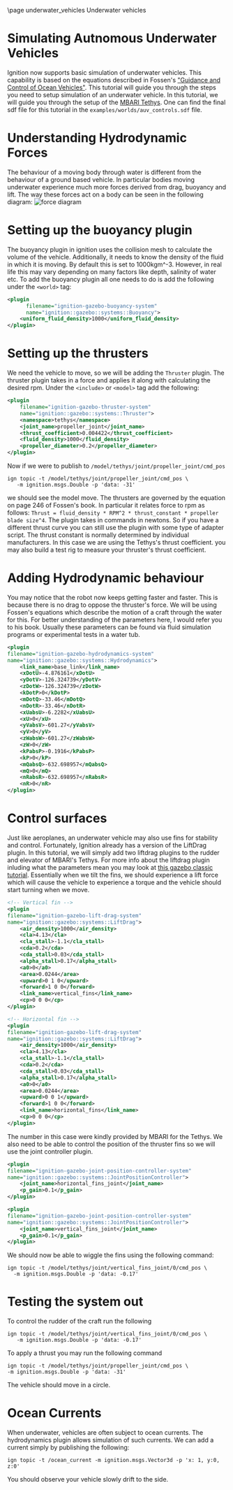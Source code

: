 \page underwater_vehicles Underwater vehicles
# Simulating Autnomous Underwater Vehicles

Ignition now supports basic simulation of underwater vehicles.
This capability is based on the equations described in Fossen's ["Guidance and
Control of Ocean Vehicles"](https://www.wiley.com/en-sg/Guidance+and+Control+of+Ocean+Vehicles-p-9780471941132).
This tutorial will guide you through the steps you
need to setup simulation of an underwater vehicle. In this tutorial, we will
guide you through the setup of the [MBARI Tethys](https://app.ignitionrobotics.org/accurrent/fuel/models/MBARI%20Tethys%20LRAUV).
One can find the final sdf file for this tutorial in the
`examples/worlds/auv_controls.sdf` file.

# Understanding Hydrodynamic Forces
The behaviour of a moving body through water is different from the behaviour of
a ground based vehicle. In particular bodies moving underwater experience much
more forces derived from drag, buoyancy and lift. The way these forces act on
a body can be seen in the following diagram:
![force diagram](https://raw.githubusercontent.com/ignitionrobotics/ign-gazebo/ign-gazebo5/tutorials/files/underwater/MBARI%20forces.png)

# Setting up the buoyancy plugin
The buoyancy plugin in ignition uses the collision mesh to calculate the volume
of the vehicle. Additionally, it needs to know the density of the fluid in which
it is moving. By default this is set to 1000kgm^-3. However, in real life this
may vary depending on many factors like depth, salinity of water etc. To add
the buoyancy plugin all one needs to do is add the following under the `<world>`
tag:
```xml
<plugin
      filename="ignition-gazebo-buoyancy-system"
      name="ignition::gazebo::systems::Buoyancy">
    <uniform_fluid_density>1000</uniform_fluid_density>
</plugin>
```
# Setting up the thrusters
We need the vehicle to move, so we will be adding the `Thruster` plugin. The
thruster plugin takes in a force and applies it along with calculating the desired
rpm. Under the `<include>` or `<model>` tag add the following:
```xml
<plugin
    filename="ignition-gazebo-thruster-system"
    name="ignition::gazebo::systems::Thruster">
    <namespace>tethys</namespace>
    <joint_name>propeller_joint</joint_name>
    <thrust_coefficient>0.004422</thrust_coefficient>
    <fluid_density>1000</fluid_density>
    <propeller_diameter>0.2</propeller_diameter>
</plugin>
```
Now if we were to publish to `/model/tethys/joint/propeller_joint/cmd_pos`
```
ign topic -t /model/tethys/joint/propeller_joint/cmd_pos \
   -m ignition.msgs.Double -p 'data: -31'
```
we should see the model move. The thrusters are governed by the equation on
page 246 of Fossen's book. In particular it relates force to rpm as follows:
`Thrust = fluid_density * RPM^2 * thrust_constant * propeller blade size^4`.
The plugin takes in commands in newtons. So if you have a different thrust
curve you can still use the plugin with some type of adapter script. The thrust
constant is normally determined by individual manufacturers. In this case we are
using the Tethys's thrust coefficient. you may also build a test rig to measure
your thruster's thrust coefficient.

# Adding Hydrodynamic behaviour
You may notice that the robot now keeps getting faster and faster. This is
because there is no drag to oppose the thruster's force. We will be using
Fossen's equations which describe the motion of a craft through the water for
this. For better understanding of the parameters here, I would refer you to
his book. Usually these parameters can be found via fluid simulation programs or
experimental tests in a water tub.
```xml
<plugin
filename="ignition-gazebo-hydrodynamics-system"
name="ignition::gazebo::systems::Hydrodynamics">
    <link_name>base_link</link_name>
    <xDotU>-4.876161</xDotU>
    <yDotV>-126.324739</yDotV>
    <zDotW>-126.324739</zDotW>
    <kDotP>0</kDotP>
    <mDotQ>-33.46</mDotQ>
    <nDotR>-33.46</nDotR>
    <xUabsU>-6.2282</xUabsU>
    <xU>0</xU>
    <yVabsV>-601.27</yVabsV>
    <yV>0</yV>
    <zWabsW>-601.27</zWabsW>
    <zW>0</zW>
    <kPabsP>-0.1916</kPabsP>
    <kP>0</kP>
    <mQabsQ>-632.698957</mQabsQ>
    <mQ>0</mQ>
    <nRabsR>-632.698957</nRabsR>
    <nR>0</nR>
</plugin>
```

# Control surfaces
Just like aeroplanes, an underwater vehicle may also use fins for stability and
control. Fortunately, Ignition already has a version of the LiftDrag plugin. In
this tutorial, we will simply add two liftdrag plugins to the rudder and
elevator of MBARI's Tethys. For more info about the liftdrag plugin inluding
what the parameters mean you may look
at [this gazebo classic tutorial](http://gazebosim.org/tutorials?tut=aerodynamics&cat=physics).
Essentially when we tilt the fins, we should experience a lift force which
will cause the vehicle to experience a torque and the vehicle should start
turning when we move.

```xml
<!-- Vertical fin -->
<plugin
filename="ignition-gazebo-lift-drag-system"
name="ignition::gazebo::systems::LiftDrag">
    <air_density>1000</air_density>
    <cla>4.13</cla>
    <cla_stall>-1.1</cla_stall>
    <cda>0.2</cda>
    <cda_stall>0.03</cda_stall>
    <alpha_stall>0.17</alpha_stall>
    <a0>0</a0>
    <area>0.0244</area>
    <upward>0 1 0</upward>
    <forward>1 0 0</forward>
    <link_name>vertical_fins</link_name>
    <cp>0 0 0</cp>
</plugin>

<!-- Horizontal fin -->
<plugin
filename="ignition-gazebo-lift-drag-system"
name="ignition::gazebo::systems::LiftDrag">
    <air_density>1000</air_density>
    <cla>4.13</cla>
    <cla_stall>-1.1</cla_stall>
    <cda>0.2</cda>
    <cda_stall>0.03</cda_stall>
    <alpha_stall>0.17</alpha_stall>
    <a0>0</a0>
    <area>0.0244</area>
    <upward>0 0 1</upward>
    <forward>1 0 0</forward>
    <link_name>horizontal_fins</link_name>
    <cp>0 0 0</cp>
</plugin>
```
The number in this case were kindly provided by MBARI for the Tethys.
We also need to be able to control the position of the thruster fins so we will
use the joint controller plugin.
```xml
<plugin
filename="ignition-gazebo-joint-position-controller-system"
name="ignition::gazebo::systems::JointPositionController">
    <joint_name>horizontal_fins_joint</joint_name>
    <p_gain>0.1</p_gain>
</plugin>

<plugin
filename="ignition-gazebo-joint-position-controller-system"
name="ignition::gazebo::systems::JointPositionController">
    <joint_name>vertical_fins_joint</joint_name>
    <p_gain>0.1</p_gain>
</plugin>
```
We should now be able to wiggle the fins using the following command:
```
ign topic -t /model/tethys/joint/vertical_fins_joint/0/cmd_pos \
  -m ignition.msgs.Double -p 'data: -0.17'
```

# Testing the system out

To control the rudder of the craft run the following
```
ign topic -t /model/tethys/joint/vertical_fins_joint/0/cmd_pos \
   -m ignition.msgs.Double -p 'data: -0.17'
```
To apply a thrust you may run the following command
```
ign topic -t /model/tethys/joint/propeller_joint/cmd_pos \
-m ignition.msgs.Double -p 'data: -31'
```
The vehicle should move in a circle.

# Ocean Currents

When underwater, vehicles are often subject to ocean currents. The hydrodynamics
plugin allows simulation of such currents. We can add a current simply by
publishing the following:
```
ign topic -t /ocean_current -m ignition.msgs.Vector3d -p 'x: 1, y:0, z:0'
```
You should observe your vehicle slowly drift to the side.

